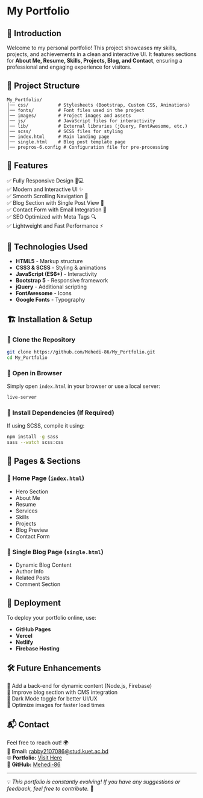 # My Portfolio

## 🚀 Introduction
Welcome to my personal portfolio! This project showcases my skills, projects, and achievements in a clean and interactive UI. It features sections for **About Me, Resume, Skills, Projects, Blog, and Contact**, ensuring a professional and engaging experience for visitors.

## 📂 Project Structure
```
My_Portfolio/
│── css/           # Stylesheets (Bootstrap, Custom CSS, Animations)
│── fonts/         # Font files used in the project
│── images/        # Project images and assets
│── js/            # JavaScript files for interactivity
│── lib/           # External libraries (jQuery, FontAwesome, etc.)
│── scss/          # SCSS files for styling
│── index.html     # Main landing page
│── single.html    # Blog post template page
│── prepros-6.config # Configuration file for pre-processing
```

## 🌟 Features
✅ Fully Responsive Design 📱💻  
✅ Modern and Interactive UI ✨  
✅ Smooth Scrolling Navigation 🔽  
✅ Blog Section with Single Post View 📝  
✅ Contact Form with Email Integration 📧  
✅ SEO Optimized with Meta Tags 🔍  
✅ Lightweight and Fast Performance ⚡  

## 🎨 Technologies Used
- **HTML5** - Markup structure
- **CSS3 & SCSS** - Styling & animations
- **JavaScript (ES6+)** - Interactivity
- **Bootstrap 5** - Responsive framework
- **jQuery** - Additional scripting
- **FontAwesome** - Icons
- **Google Fonts** - Typography

## 🏗 Installation & Setup
### 🔹 Clone the Repository
```bash
git clone https://github.com/Mehedi-86/My_Portfolio.git
cd My_Portfolio
```

### 🔹 Open in Browser
Simply open `index.html` in your browser or use a local server:
```bash
live-server
```

### 🔹 Install Dependencies (If Required)
If using SCSS, compile it using:
```bash
npm install -g sass
sass --watch scss:css
```

## 📌 Pages & Sections
### 🔷 Home Page (`index.html`)
- Hero Section
- About Me
- Resume
- Services
- Skills
- Projects
- Blog Preview
- Contact Form

### 🔷 Single Blog Page (`single.html`)
- Dynamic Blog Content
- Author Info
- Related Posts
- Comment Section

## 🚀 Deployment
To deploy your portfolio online, use:
- **GitHub Pages**
- **Vercel**
- **Netlify**
- **Firebase Hosting**

## 🛠 Future Enhancements
🔹 Add a back-end for dynamic content (Node.js, Firebase)  
🔹 Improve blog section with CMS integration  
🔹 Dark Mode toggle for better UI/UX  
🔹 Optimize images for faster load times  

## 📬 Contact
Feel free to reach out! 🌍  
📧 **Email:** [rabby2107086@stud.kuet.ac.bd](mailto:rabby2107086@stud.kuet.ac.bd)  
🌐 **Portfolio:** [Visit Here](https://mehedi-86.github.io/My_Portfolio)  
🔗 **GitHub:** [Mehedi-86](https://github.com/Mehedi-86)

---

💡 _This portfolio is constantly evolving! If you have any suggestions or feedback, feel free to contribute._ 🚀
